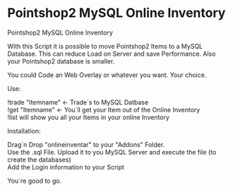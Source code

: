 # Pointshop2 MySQL Online Inventory
Pointshop2 MySQL Online Inventory

With this Script it is possible to move Pointshop2 Items to a MySQL Database.
This can reduce Load on Server and save Performance.
Also your Pointshop2 database is smaller.

You could Code an Web Overlay or whatever you want. Your choice.

Use:

!trade "Itemname" <- Trade´s to MySQL Datbase <br>
!get "Itemname" <- You´ll get your Item out of the Online Inventory<br>
!list will show you all your Items in your online Inventory

Installation:

Drag´n Drop "onlineinventar" to your "Addons" Folder.<br>
Use the .sql File.
Upload it to you MySQL Server and execute the file (to create the databases)<br>
Add the Login information to your Script

You´re good to go.
